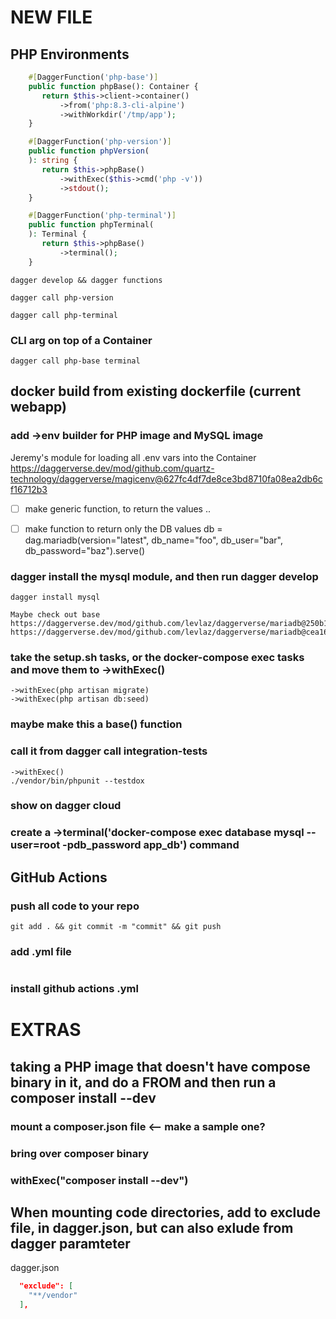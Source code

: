 
# NEW FILE

## PHP Environments

``` php
    #[DaggerFunction('php-base')]
    public function phpBase(): Container {
       return $this->client->container()
           ->from('php:8.3-cli-alpine')
           ->withWorkdir('/tmp/app');
    }

    #[DaggerFunction('php-version')]
    public function phpVersion(
    ): string {
       return $this->phpBase()
           ->withExec($this->cmd('php -v'))
           ->stdout();
    }

    #[DaggerFunction('php-terminal')]
    public function phpTerminal(
    ): Terminal {
       return $this->phpBase()
           ->terminal();
    }
```

``` 
dagger develop && dagger functions
```

```
dagger call php-version
```

```
dagger call php-terminal
```

### CLI arg on top of a Container
```
dagger call php-base terminal
```



## docker build from existing dockerfile (current webapp)



### add ->env builder for PHP image and MySQL image 
Jeremy's module for loading all .env vars into the Container
https://daggerverse.dev/mod/github.com/quartz-technology/daggerverse/magicenv@627fc4df7de8ce3bd8710fa08ea2db6cf16712b3
- [ ] make generic function, to return the values ..
- [ ] make function to return only the DB values
        db = dag.mariadb(version="latest", db_name="foo", db_user="bar", db_password="baz").serve()



### dagger install the mysql module, and then run dagger develop

```
dagger install mysql

Maybe check out base
https://daggerverse.dev/mod/github.com/levlaz/daggerverse/mariadb@250b1d6bc506b9ab68fe5cfce44ce8ed1c5763b9#Mariadb.base
https://daggerverse.dev/mod/github.com/levlaz/daggerverse/mariadb@cea1668da940b45864116049bd20087855c8c787
```

### take the setup.sh tasks, or the docker-compose exec tasks and move them to ->withExec()
```
->withExec(php artisan migrate)
->withExec(php artisan db:seed)
```

### maybe make this a base() function

### call it from dagger call integration-tests

```
->withExec()
./vendor/bin/phpunit --testdox
```

### show on dagger cloud

### create a ->terminal('docker-compose exec database mysql --user=root -pdb_password app_db') command

## GitHub Actions

### push all code to your repo
```
git add . && git commit -m "commit" && git push
```

### add .yml file
```
```

### install github actions .yml

# EXTRAS


## taking a PHP image that doesn't have compose binary in it, and do a FROM and then run a composer install --dev

### mount a composer.json file <-- make a sample one?
### bring over composer binary
### withExec("composer install --dev")

## When mounting code directories, add to exclude file, in dagger.json, but can also exlude from dagger paramteter

dagger.json
``` json
  "exclude": [
    "**/vendor"
  ],
```
